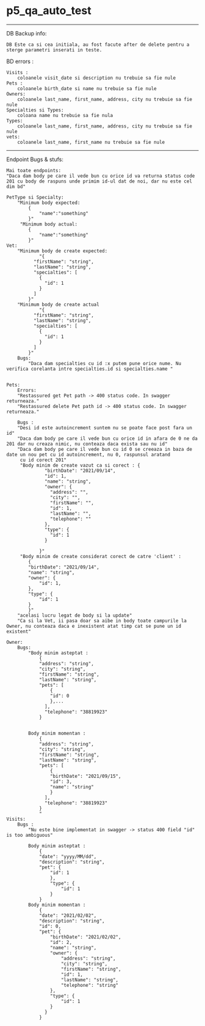 # p5_qa_auto_test
---------------------------------------------------------------------------------------------------------------------------------------------
DB Backup info: 

	DB Este ca si cea initiala, au fost facute after de delete pentru a sterge parametri inserati in teste. 

BD errors :

	Visits :
		coloanele visit_date si description nu trebuie sa fie nule
	Pets : 
		coloanele birth_date si name nu trebuie sa fie nule
	Owners:
		coloanele last_name, first_name, address, city nu trebuie sa fie nule
	Specialties si Types:
		coloana name nu trebuie sa fie nula
	Types:
		coloanele last_name, first_name, address, city nu trebuie sa fie nule
	vets:
		coloanele last_name, first_name nu trebuie sa fie nule

---------------------------------------------------------------------------------------------------------------------------------------------
Endpoint Bugs & stufs:

	Mai toate endpoints:
	"Daca dam body pe care il vede bun cu orice id va returna status code 201 cu body de raspuns unde primim id-ul dat de noi, dar nu este cel dim bd"

	PetType si Specialty:
		"Minimum body expected: 
			{
				"name":"something"
			}"
		 "Minimum body actual: 
			{
				"name":"something"
			}"
	Vet:
		"Minimum body de create expected: 
				"{
			  "firstName": "string",
			  "lastName": "string",
			  "specialties": [
				{
				  "id": 1
				}
			  ]
			}"
		"Minimum body de create actual 
				"{
			  "firstName": "string",
			  "lastName": "string",
			  "specialties": [
				{
				  "id": 1
				}
			  ]
			}"
		Bugs: 
			"Daca dam specialties cu id :x putem pune orice nume. Nu verifica corelanta intre specialties.id si specialties.name "


	Pets:
		Errors:
		"Restassured get Pet path -> 400 status code. In swagger returneaza."
		"Restassured delete Pet path id -> 400 status code. In swagger returneaza."

		Bugs : 
		"Desi id este autoincrement suntem nu se poate face post fara un id"
		"Daca dam body pe care il vede bun cu orice id in afara de 0 ne da 201 dar nu creaza nimic, nu conteaza daca exista sau nu id"
		"Daca dam body pe care il vede bun cu id 0 se creeaza in baza de date un nou pet cu id autoincrement, nu 0, raspunsul aratand
		 cu id corect 201"
		 "Body minim de create vazut ca si corect : {
				  "birthDate": "2021/09/14",
				  "id": 1,
				  "name": "string",
				  "owner": {
					"address": "",
					"city": "",
					"firstName": "",
					"id": 1,
					"lastName": "",
					"telephone": ""
				  },
				  "type": {
					"id": 1
				  }
				 
				}"
		 "Body minim de create considerat corect de catre 'client' : 
			{
			"birthDate": "2021/09/14",
			"name": "string",
			"owner": {
				"id": 1,
			},
			"type": {
				"id": 1
			}	 
			}"
		"acelasi lucru legat de body si la update" 
		"Ca si la Vet, ii pasa doar sa aibe in body toate campurile la Owner, nu conteaza daca e inexistent atat timp cat se pune un id existent"
			
	Owner:
		Bugs:
			"Body minim asteptat : 
				{
				"address": "string",
				"city": "string",
				"firstName": "string",
				"lastName": "string",
				"pets": [
					{
					"id": 0
					},...
				  ],
				  "telephone": "38819923"
				}
				
				
			Body minim momentan : 
				{
				"address": "string",
				"city": "string",
				"firstName": "string",
				"lastName": "string",
				"pets": [
					{
					"birthDate": "2021/09/15",
					"id": 3,
					"name": "string"
					}
				  ],
				  "telephone": "38819923"
				}
				"
	Visits: 
		Bugs :
			"Nu este bine implementat in swagger -> status 400 field "id" is too ambiguous"
			
			Body minim asteptat : 
				{
				"date": "yyyy/MM/dd",
				"description": "string",
				"pet": {
					"id": 1
					},
					"type": {
						"id": 1
					}
				}
			Body minim momentan : 
				{
				"date": "2021/02/02",
				"description": "string",
				"id": 0,
				"pet": {
					"birthDate": "2021/02/02",
					"id": 2,
					"name": "string",
					"owner": {
						"address": "string",
						"city": "string",
						"firstName": "string",
						"id": 1,
						"lastName": "string",
						"telephone": "string"
					},
					"type": {
						"id": 1
					}
				  }
				}
